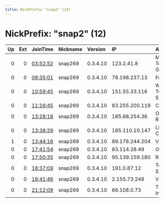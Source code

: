```yaml
---
title: NickPrefix "snap2" (12)
---
```


# NickPrefix: "snap2" (12)

|   Up |   Ext | JoinTime                                                                                            | Nickname   | Version   | IP             | AS                                | CC   |   ORp |   Dirp | OS    | Contact   |   eFamMembers |
|-----:|------:|:----------------------------------------------------------------------------------------------------|:-----------|:----------|:---------------|:----------------------------------|:-----|------:|-------:|:------|:----------|--------------:|
|    0 |     0 | [03:52:52](https://metrics.torproject.org/rs.html#details/A261F55F44795B37339ED8E5B78B43A53FCBC437) | snap269    | 0.3.4.10  | 123.2.41.8     | M2 Telecommunications Group Ltd   | au   | 36407 |      0 | Linux | None      |             1 |
|    0 |     0 | [08:35:01](https://metrics.torproject.org/rs.html#details/DE7EAB25733115DF8593AEC2599AD927121B27CD) | snap269    | 0.3.4.10  | 78.198.237.13  | Free SAS                          | fr   | 33957 |      0 | Linux | None      |             1 |
|    0 |     0 | [10:59:45](https://metrics.torproject.org/rs.html#details/706F01A292A6DCB460A9FDCDA41A2E6391FD6666) | snap269    | 0.3.4.10  | 151.55.33.116  | Wind Telecomunicazioni SpA        | it   | 36167 |      0 | Linux | None      |             1 |
|    0 |     0 | [11:16:45](https://metrics.torproject.org/rs.html#details/2B611641F54AE13BD908382A520B793941C30984) | snap269    | 0.3.4.10  | 83.255.200.119 | Com Hem AB                        | se   | 40359 |      0 | Linux | None      |             1 |
|    0 |     0 | [13:28:18](https://metrics.torproject.org/rs.html#details/7DC056A14BE4E876FE5C0A3D1AA8F3AF3EB3AD4C) | snap269    | 0.3.4.10  | 185.88.254.36  | Orum Torkan Rayaneh LLC           | ir   | 46161 |      0 | Linux | None      |             1 |
|    0 |     0 | [13:38:29](https://metrics.torproject.org/rs.html#details/FF299BA064EF55EFBEB244B98B4CBEF7D30A1BAE) | snap269    | 0.3.4.10  | 185.110.10.147 | Limited Liability Company FREEBIT | ru   | 43869 |      0 | Linux | None      |             1 |
|    1 |     0 | [13:44:16](https://metrics.torproject.org/rs.html#details/CC4E3703273B769B506FDC3B4B7B7D73ACEE2F4F) | snap269    | 0.3.4.10  | 89.178.244.204 | VimpelCom                         | ru   | 34199 |      0 | Linux | None      |             1 |
|    0 |     0 | [17:41:54](https://metrics.torproject.org/rs.html#details/7D823F329413CB372AA77E0F79FD1EB08A4012AA) | snap269    | 0.3.4.10  | 83.114.28.49   | Orange                            | fr   | 35377 |      0 | Linux | None      |             1 |
|    0 |     0 | [17:50:35](https://metrics.torproject.org/rs.html#details/3618643032641BE6F9C8AC3FCFFE859B2E9316EE) | snap269    | 0.3.4.10  | 95.139.159.180 | Rostelecom                        | ru   | 36475 |      0 | Linux | None      |             1 |
|    0 |     0 | [18:37:09](https://metrics.torproject.org/rs.html#details/920DD251C6A40B576063FACEA6AB50E0F59ADA36) | snap269    | 0.3.4.10  | 191.0.87.12    | Telemar Norte Leste S.A.          | br   | 40655 |      0 | Linux | None      |             1 |
|    0 |     0 | [18:41:46](https://metrics.torproject.org/rs.html#details/2AC15D81BDD421EF18A994AC3958F1FFAA0A72BF) | snap269    | 0.3.4.10  | 2.155.73.248   | Vodafone Spain                    | es   | 36307 |      0 | Linux | None      |             1 |
|    0 |     0 | [21:12:09](https://metrics.torproject.org/rs.html#details/18E5AF56FBB6D8BDBBF50A1A2EA8D58E343C62FB) | snap269    | 0.3.4.10  | 66.108.0.73    | Time Warner Cable Internet LLC    | us   | 40151 |      0 | Linux | None      |             1 |
